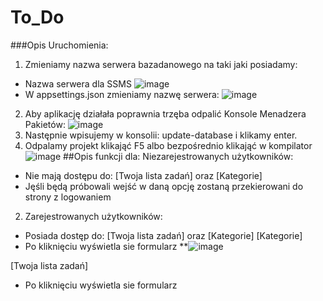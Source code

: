 # To_Do
###Opis Uruchomienia:
1. Zmieniamy nazwa serwera bazadanowego na taki jaki posiadamy:
* Nazwa serwera dla SSMS
![image](https://user-images.githubusercontent.com/93732758/215159763-8bc09d02-3454-47fd-bcc0-4bc4674046ce.png)
* W appsettings.json zmieniamy nazwę serwera:
![image](https://user-images.githubusercontent.com/93732758/215159577-80898fd4-9f60-46da-9195-515f0383aca9.png)
2. Aby aplikację działała poprawnia trzęba odpalić Konsole Menadzera Pakietów: 
![image](https://user-images.githubusercontent.com/93732758/215158848-bed1aa53-d578-42b5-b018-5a38527a1e68.png) 
3. Następnie wpisujemy w konsolii: update-database i klikamy enter.
4. Odpalamy projekt klikająć F5 albo bezpośrednio klikająć w kompilator ![image](https://user-images.githubusercontent.com/93732758/215160564-36f25291-2def-4f69-8590-7d12e515bced.png)
##Opis funkcji dla:
Niezarejestrowanych użytkowników:
* Nie mają dostępu do: [Twoja lista zadań] oraz [Kategorie]
* Jęśli będą próbowali wejść w daną opcję zostaną przekierowani do strony z logowaniem
2. Zarejestrowanych użytkowników:
* Posiada dostęp do: [Twoja lista zadań] oraz [Kategorie]
 [Kategorie]
* Po kliknięciu wyświetla sie formularz 
**![image](https://user-images.githubusercontent.com/93732758/215161927-75b79712-23e8-4380-9a8a-f58c3e6f15dd.png)

[Twoja lista zadań]
* Po kliknięciu wyświetla sie formularz
